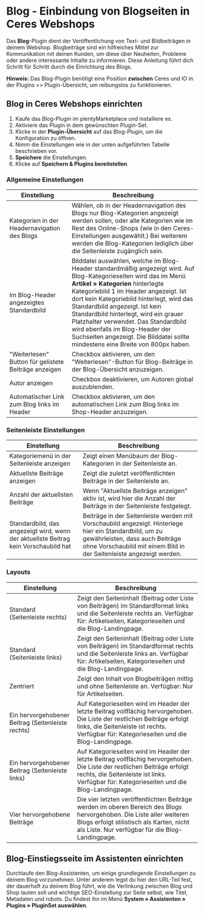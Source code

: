 # Blog - Einbindung von Blogseiten in Ceres Webshops

Das **Blog**-Plugin dient der Veröffentlichung von Text- und Bildbeiträgen in deinem Webshop. Blogbeiträge sind ein hilfreiches Mittel zur Kommunikation mit deinen Kunden, um diese über Neuheiten, Probleme oder andere interessante Inhalte zu informieren. Diese Anleitung führt dich Schritt für Schritt durch die Einrichtung des Blogs.

**Hinweis:** Das Blog-Plugin benötigt eine Position **zwischen** Ceres und IO in der Plugins >> Plugin-Übersicht, um reibungslos zu funktionieren.

## Blog in Ceres Webshops einrichten

1. Kaufe das Blog-Plugin im plentyMarketplace und installiere es.
2. Aktiviere das Plugin in dem gewünschten Plugin-Set.
3. Klicke in der **Plugin-Übersicht** auf das Blog-Plugin, um die Konfiguration zu öffnen.
4. Nimm die Einstellungen wie in der unten aufgeführten Tabelle beschrieben vor.
5. **Speichere** die Einstellungen.
6. Klicke auf **Speichern & Plugins bereitstellen**.

### Allgemeine Einstellungen

Einstellung | Beschreibung
----|-----
Kategorien in der Headernavigation des Blogs | Wählen, ob in der Headernavigation des Blogs nur Blog-Kategorien angezeigt werden sollen, oder alle Kategorien wie im Rest des Online-Shops (wie in den Ceres-Einstellungen ausgewählt.) Bei weiterem werden die Blog-Kategorien lediglich über die Seitenleiste zugänglich sein.
Im Blog-Header angezeigtes Standardbild | Bilddatei auswählen, welche im Blog-Header standardmäßig angezeigt wird. Auf Blog-Kategorieseiten wird das im Menü **Artikel » Kategorien** hinterlegte Kategoriebild 1 im Header angezeigt. Ist dort kein Kategoriebild hinterlegt, wird das Standardbild angezeigt. Ist kein Standardbild hinterlegt, wird ein grauer Platzhalter verwendet. Das Standardbild wird ebenfalls im Blog-Header der Suchseiten angezeigt. Die Bilddatei sollte mindestens eine Breite von 800px haben.
"Weiterlesen" Button für gelistete Beiträge anzeigen | Checkbox aktivieren, um den "Weiterlesen"-Button für Blog-Beiträge in der Blog-Übersicht anzuzeigen.
Autor anzeigen | Checkbox deaktivieren, um Autoren global auszublenden.
Automatischer Link zum Blog links im Header | Checkbox aktivieren, um den automatischen Link zum Blog links im Shop-Header anzuzeigen.

### Seitenleiste Einstellungen

Einstellung | Beschreibung
----|-----
Kategoriemenü in der Seitenleiste anzeigen | Zeigt einen Menübaum der Blog-Kategorien in der Seitenleiste an.
Aktuellste Beiträge anzeigen | Zeigt die zuletzt veröffentlichten Beiträge in der Seitenleiste an.
Anzahl der aktuellsten Beiträge | Wenn "Aktuellste Beiträge anzeigen" aktiv ist, wird hier die Anzahl der Beiträge in der Seitenleiste festgelegt.
Standardbild, das angezeigt wird, wenn der aktuellste Beitrag kein Vorschaubild hat | Beiträge in der Seitenleiste werden mit Vorschaubild angezeigt. Hinterlege hier ein Standardbild, um zu gewährleisten, dass auch Beiträge ohne Vorschaubild mit einem Bild in der Seitenleiste angezeigt werden.

### Layouts

Einstellung | Beschreibung
----|-----
Standard (Seitenleiste rechts) | Zeigt den Seiteninhalt (Beitrag oder Liste von Beiträgen) im Standardformat links und die Seitenleiste rechts an. Verfügbar für: Artikelseiten, Kategorieseiten und die Blog-Landingpage.
Standard (Seitenleiste links) | Zeigt den Seiteninhalt (Beitrag oder Liste von Beiträgen) im Standardformat rechts und die Seitenleiste links an. Verfügbar für: Artikelseiten, Kategorieseiten und die Blog-Landingpage.
Zentriert | Zeigt den Inhalt von Blogbeiträgen mittig und ohne Seitenleiste an. Verfügbar: Nur für Artikelseiten.
Ein hervorgehobener Beitrag (Seitenleiste rechts) | Auf Kategorieseiten wird im Header der letzte Beitrag vollflächig hervorgehoben. Die Liste der restlichen Beiträge erfolgt links, die Seitenleiste ist rechts. Verfügbar für: Kategorieseiten und die Blog-Landingpage.
Ein hervorgehobener Beitrag (Seitenleiste links) | Auf Kategorieseiten wird im Header der letzte Beitrag vollflächig hervorgehoben. Die Liste der restlichen Beiträge erfolgt rechts, die Seitenleiste ist links. Verfügbar für: Kategorieseiten und die Blog-Landingpage.
Vier hervorgehobene Beiträge | Die vier letzten veröffentlichten Beiträge werden im oberen Bereich des Blogs hervorgehoben. Die Liste aller weiteren Blogs erfolgt stilistisch als Karten, nicht als Liste. Nur verfügbar für die Blog-Landingpage.

## Blog-Einstiegsseite im Assistenten einrichten
Durchlaufe den Blog-Assistenten, um einige grundlegende Einstellungen zu deinem Blog vorzunehmen. Unter anderem legst du hier den URL-Teil fest, der dauerhaft zu deinem Blog führt, wie die Verlinkung zwischen Blog und Shop lauten soll und wichtige SEO-Einstellung zur Seite selbst, wie Titel, Metadaten und robots. Du findest ihn im Menü **System » Assistenten » Plugins » PluginSet auswählen**.
